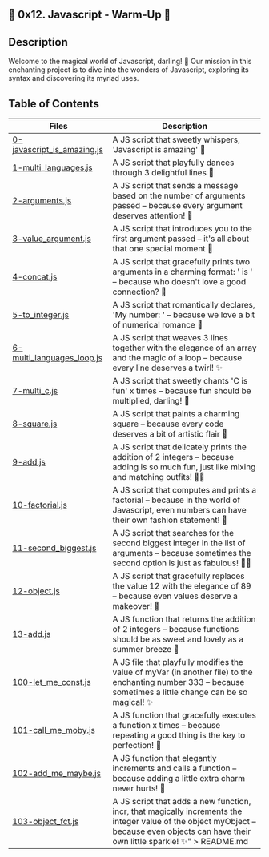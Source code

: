 ## 🌸 0x12. Javascript - Warm-Up 🌸


## Description
Welcome to the magical world of Javascript, darling! 🎀 Our mission in this enchanting project is to dive into the wonders of Javascript, exploring its syntax and discovering its myriad uses.

## Table of Contents
Files | Description
----- | -----------
[0-javascript_is_amazing.js](./0-javascript_is_amazing.js) | A JS script that sweetly whispers, 'Javascript is amazing' 💖
[1-multi_languages.js](./1-multi_languages.js) | A JS script that playfully dances through 3 delightful lines 🌈
[2-arguments.js](./2-arguments.js) | A JS script that sends a message based on the number of arguments passed – because every argument deserves attention! 🎤
[3-value_argument.js](./3-value_argument.js) | A JS script that introduces you to the first argument passed – it's all about that one special moment 💬
[4-concat.js](./4-concat.js) | A JS script that gracefully prints two arguments in a charming format: ' is ' – because who doesn't love a good connection? 💑
[5-to_integer.js](./5-to_integer.js) | A JS script that romantically declares, 'My number: <first argument converted into an integer>' – because we love a bit of numerical romance 💌
[6-multi_languages_loop.js](./6-multi_languages_loop.js) | A JS script that weaves 3 lines together with the elegance of an array and the magic of a loop – because every line deserves a twirl! ✨
[7-multi_c.js](./7-multi_c.js) | A JS script that sweetly chants 'C is fun' x times – because fun should be multiplied, darling! 🎉
[8-square.js](./8-square.js) | A JS script that paints a charming square – because every code deserves a bit of artistic flair 🎨
[9-add.js](./9-add.js) | A JS script that delicately prints the addition of 2 integers – because adding is so much fun, just like mixing and matching outfits! 👗👠
[10-factorial.js](./10-factorial.js) | A JS script that computes and prints a factorial – because in the world of Javascript, even numbers can have their own fashion statement! 👑
[11-second_biggest.js](./11-second_biggest.js) | A JS script that searches for the second biggest integer in the list of arguments – because sometimes the second option is just as fabulous! 💁‍♀️
[12-object.js](./12-object.js) | A JS script that gracefully replaces the value 12 with the elegance of 89 – because even values deserve a makeover! 💅
[13-add.js](./13-add.js) | A JS function that returns the addition of 2 integers – because functions should be as sweet and lovely as a summer breeze 🌸
[100-let_me_const.js](./100-let_me_const.js) | A JS file that playfully modifies the value of myVar (in another file) to the enchanting number 333 – because sometimes a little change can be so magical! ✨
[101-call_me_moby.js](./101-call_me_moby.js) | A JS function that gracefully executes a function x times – because repeating a good thing is the key to perfection! 🔁
[102-add_me_maybe.js](./102-add_me_maybe.js) | A JS function that elegantly increments and calls a function – because adding a little extra charm never hurts! 💖
[103-object_fct.js](./103-object_fct.js) | A JS script that adds a new function, incr, that magically increments the integer value of the object myObject – because even objects can have their own little sparkle! ✨" > README.md
